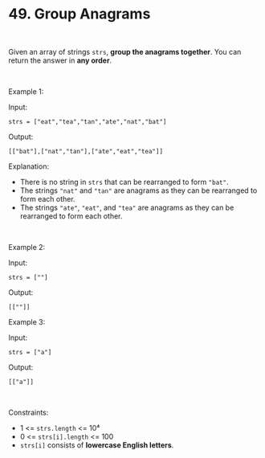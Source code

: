 # 49. Group Anagrams

<br>  

Given an array of strings `strs`, **group the anagrams together**.
You can return the answer in **any order**.

<br>  

Example 1:

Input:

```
strs = ["eat","tea","tan","ate","nat","bat"]
```

Output:

```
[["bat"],["nat","tan"],["ate","eat","tea"]]
```

Explanation:

* There is no string in `strs` that can be rearranged to form `"bat"`.
* The strings `"nat"` and `"tan"` are anagrams as they can be rearranged to form each other.
* The strings `"ate"`, `"eat"`, and `"tea"` are anagrams as they can be rearranged to form each other.

<br>  

Example 2:

Input:

```
strs = [""]
```

Output:

```
[[""]]
```

Example 3:

Input:

```
strs = ["a"]
```

Output:

```
[["a"]]
```

<br>  

Constraints:

* 1 <= `strs.length` <= 10⁴
* 0 <= `strs[i].length` <= 100
* `strs[i]` consists of **lowercase English letters**.